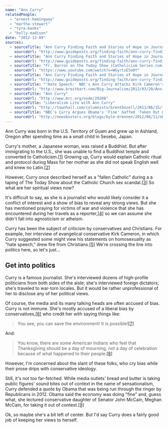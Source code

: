 ```yaml
---
name: "Ann Curry"
relatedPeople:
  - "ernest-hemingway"
  - "martha-stewart"
  - "tyra-banks"
  - "holly-madison"
date: "2012-12-09"
sources:
  - sourceTitle: "Ann Curry Finding Faith and Stories of Hope in Journalism"
    sourceUrl: "http://www.guideposts.org/finding-faith/ann-curry-finding-faith-and-stories-hope-journalism"
  - sourceTitle: "Ann Curry Finding Faith and Stories of Hope in Journalism"
    sourceUrl: "http://www.guideposts.org/finding-faith/ann-curry-finding-faith-and-stories-hope-journalism?page=0,1"
  - sourceTitle: "Fr. Barron on the Today Show (Catholicism Series.com)"
    sourceUrl: "https://www.youtube.com/watch?v=WGyrtzE5o0Y"
  - sourceTitle: "Ann Curry Finding Faith and Stories of Hope in Journalism"
    sourceUrl: "http://www.guideposts.org/finding-faith/ann-curry-finding-faith-and-stories-hope-journalism?page=0,2"
  - sourceTitle: "'Hate Speech:' NBC's Ann Curry Attacks Kirk Cameron's Religious Beliefs"
    sourceUrl: "http://www.breitbart.com/Big-Journalism/2012/03/20/Ann-Curry-Ambush-Kirk-Cameron"
  - sourceTitle: "Ann Curry"
    sourceUrl: "http://www.mrc.org/node/29208"
  - sourceTitle: "Liberalism Lite with Ann Curry"
    sourceUrl: "http://townhall.com/columnists/brentbozell/2011/06/15/liberalism_lite_with_ann_curry/page/full/"
  - sourceTitle: "NBC's Curry Argues Obama's 'Fine' Gaffed 'Taken Out Of Context.'"
    sourceUrl: "http://newsbusters.org/blogs/kyle-drennen/2012/06/11/nbcs-curry-argues-obamas-fine-gaffe-taken-out-context"
---
```


Ann Curry was born in the U.S. Territory of Guam and grew up in Ashland, Oregon after spending time as a small child in Sesebo, Japan.

Curry's mother, a Japanese woman, was raised a Buddhist. But after immigrating to the U.S., she was unable to find a Buddhist temple and converted to Catholicism.<a class="source-citation" href="#http://www.guideposts.org/finding-faith/ann-curry-finding-faith-and-stories-hope-journalism" title="Ann Curry Finding Faith and Stories of Hope in Journalism">[1]</a> Growing up, Curry would explain Catholic ritual and protocol during Mass for her mother as she did not speak English well and knew no Latin.<a class="source-citation" href="#http://www.guideposts.org/finding-faith/ann-curry-finding-faith-and-stories-hope-journalism?page=0,1" title="Ann Curry Finding Faith and Stories of Hope in Journalism">[2]</a>

However, Curry once described herself as a "fallen Catholic" during a a taping of The Today Show about the Catholic Church sex scandal.<a class="source-citation" href="#https://www.youtube.com/watch?v=WGyrtzE5o0Y" title="Fr. Barron on the Today Show (Catholicism Series.com)">[3]</a> So what are her spiritual views now?

It's difficult to say, as she is a journalist who would likely consider it a conflict of interest and a show of bias to reveal any strong views. But she has mentioned praying for victims of war and violence that she has encountered during her travels as a reporter,<a class="source-citation" href="#http://www.guideposts.org/finding-faith/ann-curry-finding-faith-and-stories-hope-journalism?page=0,2" title="Ann Curry Finding Faith and Stories of Hope in Journalism">[4]</a> so we can assume she didn't fall into agnosticism or atheism.

Curry has been the subject of criticism by conservatives and Christians. For example, her interview of evangelical conservative Kirk Cameron, in which Curry suggested some might view his statements on homosexuality as "hate speech," drew fire from Christians.<a class="source-citation" href="#http://www.breitbart.com/Big-Journalism/2012/03/20/Ann-Curry-Ambush-Kirk-Cameron" title="&apos;Hate Speech:&apos; NBC&apos;s Ann Curry Attacks Kirk Cameron&apos;s Religious Beliefs">[5]</a> We're crossing the line into politics here, so let's just…


## Get into politics

Curry is a famous journalist. She's interviewed dozens of high-profile politicians from both sides of the aisle; she's interviewed foreign dictators; she's traveled to war-torn locales. But it would be rather unprofessional of her to disclose any of her political views.

Of course, the media and its many talking heads are often accused of bias. Curry is not immune. She's mostly accused of a liberal bias by conservatives,<a class="source-citation" href="#http://www.mrc.org/node/29208" title="Ann Curry">[6]</a> who credit her with saying things like:

>You see, you can save the environment! It is possible!<a class="source-citation" href="#http://townhall.com/columnists/brentbozell/2011/06/15/liberalism_lite_with_ann_curry/page/full/" title="Liberalism Lite with Ann Curry">[7]</a>

And:

>You know, there are some American Indians who feel that Thanksgiving should be a day of mourning, not a day of celebration because of what happened to their people.<a class="source-citation" href="#http://townhall.com/columnists/brentbozell/2011/06/15/liberalism_lite_with_ann_curry/page/full/" title="Liberalism Lite with Ann Curry">[8]</a>

However, I'm concerned about the slant of these folks, who cry bias while their prose drips with conservative ideology.

Still, it's not too far-fetched. While media outlets' bread and butter is taking public figures' sound bites out of context in the name of sensationalism, Curry defended a quote by Obama that was being run through the ringer by Republicans in 2012. Obama said the economy was doing "fine" and, guess what, she lectured conservative daughter of Senator John McCain, Meghan McCain, for taking it out of context.<a class="source-citation" href="#http://newsbusters.org/blogs/kyle-drennen/2012/06/11/nbcs-curry-argues-obamas-fine-gaffe-taken-out-context" title="NBC&apos;s Curry Argues Obama&apos;s &apos;Fine&apos; Gaffed &apos;Taken Out Of Context.&apos;">[9]</a>

Ok, so maybe she's a bit left of center. But I'd say Curry does a fairly good job of keeping her views to herself.